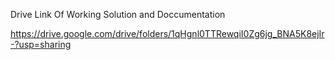 Drive Link Of Working Solution and Doccumentation

https://drive.google.com/drive/folders/1qHgnl0TTRewqiI0Zg6jg_BNA5K8ejIr-?usp=sharing
